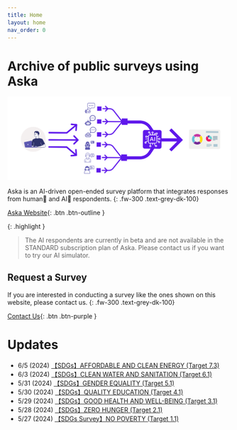 ```yaml
---
title: Home
layout: home
nav_order: 0
---
```


# Archive of public surveys using <b>Aska</b>
<!-- {: .text-purple-000} -->

<div style="text-align: center;">
<img src="./assets/images/Aska_flow.svg" id="Aska-svg">
</div>

Aska is an AI-driven open-ended survey platform that integrates responses from human👫 and AI🤖 respondents.
{: .fw-300 .text-grey-dk-100}

[Aska Website](https://aska.systems){: .btn .btn-outline }

{: .highlight }
> The AI respondents are currently in beta and are not available in the STANDARD subscription plan of Aska. Please contact us if you want to try our AI simulator.

## Request a Survey
If you are interested in conducting a survey like the ones shown on this website, please contact us.
{: .fw-300 .text-grey-dk-100}

[Contact Us](https://aska-intelligence.com/#contact){: .btn .btn-purple }
<!-- {: .d-md-none .d-inline-block } -->


# Updates

- 6/5 (2024) [【SDGs】AFFORDABLE AND CLEAN ENERGY (Target 7.3)  ](posts/SDGs-Survey-Target-7-3)
- 6/3 (2024) [【SDGs】CLEAN WATER AND SANITATION (Target 6.1)  ](posts/SDGs-Survey-Target-6-1)
- 5/31 (2024) [【SDGs】GENDER EQUALITY (Target 5.1)  ](posts/SDGs-Survey-Target-5-1)
- 5/30 (2024) [【SDGs】QUALITY EDUCATION (Target 4.1) ](posts/SDGs-Survey-Target-4-1)
- 5/29 (2024) [【SDGs】GOOD HEALTH AND WELL-BEING (Target 3.1)  ](posts/SDGs-Survey-Target-3-1)
- 5/28 (2024) [【SDGs】ZERO HUNGER (Target 2.1)  ](posts/SDGs-Survey-Target-2-1)
- 5/27 (2024) [【SDGs Survey】NO POVERTY (Target 1.1)  ](posts/SDGs-Survey-Target-1-1)

<!-- [Request a Survey](https://just-the-docs.com){: .btn .btn-outline } -->
<!-- [About Us](https://aska-intelligence.com){: .btn .btn-outline } -->
